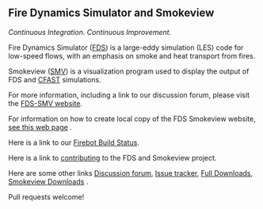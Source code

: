 ## Fire Dynamics Simulator and Smokeview

*Continuous Integration. Continuous Improvement.*

Fire Dynamics Simulator ([FDS](https://github.com/firemodels/fds)) is a large-eddy simulation (LES) code for low-speed flows, with an emphasis on smoke and heat transport from fires.

Smokeview ([SMV](https://github.com/firemodels/smv)) is a visualization program used to display the output of FDS and [CFAST](https://github.com/firemodels/cfast) simulations.

For more information, including a link to our discussion forum, please visit the [FDS-SMV website](https://pages.nist.gov/fds-smv/).

For information on how to create  local copy of the FDS Smokeview website, [see this web page](https://github.com/firemodels/fds/wiki/Web-Pages) .

Here is a link to our [Firebot Build Status](https://pages.nist.gov/fds-smv/firebot_status.html).

Here is a link to [contributing](https://github.com/firemodels/fds/blob/master/CONTRIBUTING.md) to the FDS and Smokeview project.

Here are some other links [Discussion forum](https://groups.google.com/forum/#!forum/fds-smv), [Issue tracker](https://github.com/firemodels/fds/issues), [Full Downloads](https://github.com/firemodels/fds/releases), [Smokeview Downloads](https://github.com/firemodels/smv/releases) .

Pull requests welcome!
